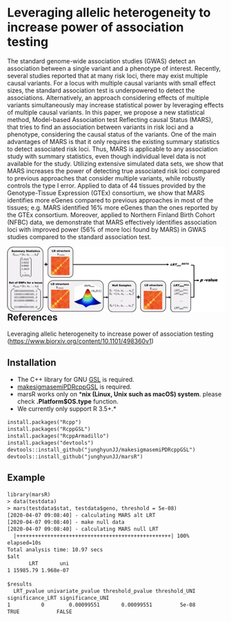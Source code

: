 # Leveraging allelic heterogeneity to increase power of association testing

The standard genome-wide association studies (GWAS) detect an association between a single variant and a phenotype of 
interest. Recently, several studies reported that at many risk loci, there may exist multiple causal variants. For a locus with multiple 
causal variants with small effect sizes, the standard association test is underpowered to detect the associations. Alternatively, an 
approach considering effects of multiple variants simultaneously may increase statistical power by leveraging effects of 
multiple causal variants. In this paper, we propose a new statistical method, Model-based Association test Reflecting causal 
Status (MARS), that tries to find an association between variants 
in risk loci and a phenotype, considering the causal status of the variants. One of the main advantages of MARS is that it only requires the 
existing summary statistics to detect associated risk loci. Thus, MARS is applicable to any association study with summary statistics, even 
though individual level data is not available for the study. Utilizing extensive simulated data sets, we show that MARS increases the 
power of detecting true associated risk loci compared to previous approaches that consider multiple variants, while robustly controls the type I error. 
Applied to data of 44 tissues provided by the Genotype-Tissue Expression (GTEx) consortium, we show that MARS identifies more eGenes compared to previous approaches in most of the tissues; e.g. MARS identified 16\% more eGenes than the ones reported by the GTEx consortium. Moreover, applied to Northern Finland Birth Cohort (NFBC) data, we demonstrate that MARS effectively identifies association loci with improved power (56\% of more loci found by MARS) in GWAS studies compared to the standard association test.



<img src="final_overview1.png" alt="Markdown Monster icon" style="float: left; margin-right: 10px;" />


***

## References
Leveraging allelic heterogeneity to increase power of association testing (https://www.biorxiv.org/content/10.1101/498360v1)

## Installation
- The C++ library for GNU [GSL](https://www.gnu.org/software/gsl/) is required.
- [makesigmasemiPDRcppGSL](https://github.com/junghyunJJ/makesigmasemiPDRcppGSL) is required.
- marsR works only on ***nix (Linux, Unix such as macOS) system**. please check **.Platform$OS.type** function.
- We currently only support R 3.5+.*

```
install.packages("Rcpp")
install.packages("RcppGSL")
install.packages("RcppArmadillo")
install.packages("devtools")
devtools::install_github("junghyunJJ/makesigmasemiPDRcppGSL")
devtools::install_github("junghyunJJ/marsR")
```

## Example

```
library(marsR)
> data(testdata)
> mars(testdata$stat, testdata$geno, threshold = 5e-08)
[2020-04-07 09:08:40] - calculating MARS alt LRT
[2020-04-07 09:08:40] - make null data
[2020-04-07 09:08:40] - calculating MARS null LRT
  |++++++++++++++++++++++++++++++++++++++++++++++++++| 100% elapsed=10s  
Total analysis time: 10.97 secs  
$alt
       LRT       uni
1 15985.79 1.968e-07

$results
  LRT_pvalue univariate_pvalue threshold_pvalue threshold_UNI significance_LRT significance_UNI
1          0        0.00099551       0.00099551         5e-08             TRUE            FALSE
```

